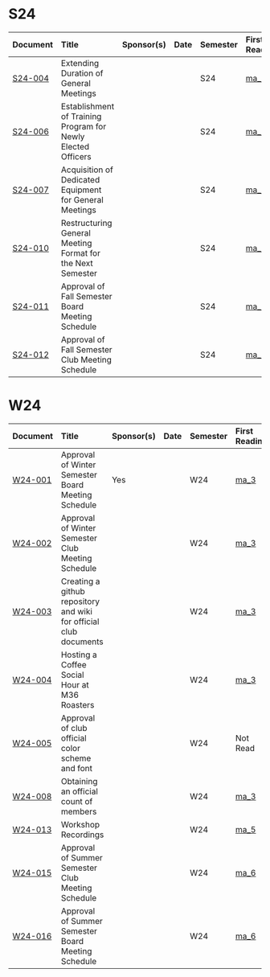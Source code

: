 # S24

| Document              | Title                                                        | Sponsor(s)   | Date   | Semester   | First Reading               | Approved   | Minutes   |
|:----------------------|:-------------------------------------------------------------|:-------------|:-------|:-----------|:----------------------------|:-----------|:----------|
| [S24-004](S24-004.md) | Extending Duration of General Meetings                       |              |        | S24        | [ma_9](../meetings/ma_9.md) |            |           |
| [S24-006](S24-006.md) | Establishment of Training Program for Newly Elected Officers |              |        | S24        | [ma_9](../meetings/ma_9.md) |            |           |
| [S24-007](S24-007.md) | Acquisition of Dedicated Equipment for General Meetings      |              |        | S24        | [ma_9](../meetings/ma_9.md) |            |           |
| [S24-010](S24-010.md) | Restructuring General Meeting Format for the Next Semester   |              |        | S24        | [ma_9](../meetings/ma_9.md) |            |           |
| [S24-011](S24-011.md) | Approval of Fall Semester Board Meeting Schedule             |              |        | S24        | [ma_9](../meetings/ma_9.md) |            |           |
| [S24-012](S24-012.md) | Approval of Fall Semester Club Meeting Schedule              |              |        | S24        | [ma_9](../meetings/ma_9.md) |            |           |

# W24

| Document              | Title                                                             | Sponsor(s)   | Date   | Semester   | First Reading               | Approved   | Minutes   |
|:----------------------|:------------------------------------------------------------------|:-------------|:-------|:-----------|:----------------------------|:-----------|:----------|
| [W24-001](W24-001.md) | Approval of Winter Semester Board Meeting Schedule                |   Yes           |        | W24        | [ma_3](../meetings/ma_3.md)               |   Yes         |           |
| [W24-002](W24-002.md) | Approval of Winter Semester Club Meeting Schedule                 |              |        | W24        | [ma_3](../meetings/ma_3.md)               |      Yes      |           |
| [W24-003](W24-003.md) | Creating a github repository and wiki for official club documents |              |        | W24        | [ma_3](../meetings/ma_3.md)               |       Yes     |          |
| [W24-004](W24-004.md) | Hosting a Coffee Social Hour at M36 Roasters                      |              |        | W24        | [ma_3](../meetings/ma_3.md)               |       Yes     |           |
| [W24-005](W24-005.md) | Approval of club official color scheme and font                   |              |        | W24        | Not Read               |      -      |       -    |
| [W24-008](W24-008.md) | Obtaining an official count of members                            |              |        | W24        | [ma_3](../meetings/ma_3.md)               |     Yes       |           |
| [W24-013](W24-013.md) | Workshop Recordings                                               |              |        | W24        | [ma_5](../meetings/ma_5.md) |  Yes          |           |
| [W24-015](W24-015.md) | Approval of Summer Semester Club Meeting Schedule                 |              |        | W24        | [ma_6](../meetings/ma_6.md) |      Yes      |           |
| [W24-016](W24-016.md) | Approval of Summer Semester Board Meeting Schedule                |              |        | W24        | [ma_6](../meetings/ma_6.md) |      Yes      |           |

